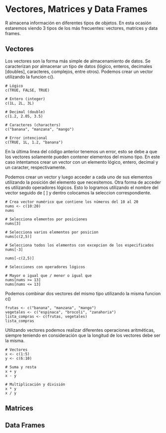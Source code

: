 # Vectores, Matrices y Data Frames
R almacena información en diferentes tipos de objetos. En esta ocasión estaremos viendo 3 tipos de los más frecuentes: vectores, matrices y data frames.

## Vectores
Los vectores son la forma más simple de almacenamiento de datos. Se caracterizan por almacenar un tipo de datos (lógico, enteros, decimales [doubles], caracteres, complejos, entre otros). Podemos crear un vector utilizando la funcion c().

```
# Lógico
c(TRUE, FALSE, TRUE)

# Entero (integer)
c(1L, 2L, 3L)

# Decimal (double)
c(1.2, 2.05, 3.5)

# Caracteres (characters)
c("banana", "manzana", "mango")

# Error intencional
c(TRUE, 1L, 1.2, "banana")
```

En la última linea del código anterior tenemos un error, esto se debe a que los vectores solamente pueden contener elementos del mismo tipo. En este caso intentamos crear un vector con un elemento lógico, entero, decimal y un caracter, respectivamente.

Podemos crear un vector y luego acceder a cada uno de sus elementos utilizando la posición del elemento que necesitemos. Otra forma de acceder es utilizando operadores lógicos. Esto lo logramos utilizando el nombre del vector seguido de [ ] y dentro colocamos la seleccion correspondiente.

```
# Crea vector numérico que contiene los números del 10 al 20
nums <- c(10:20)
nums

# Selecciona elementos por posiciones
nums[3]

# Selecciona varios elementos por posicion
nums[c(2,5)]

# Selecciona todos los elementos con excepcion de los especificados
nums[-3]

nums[-c(2,5)]

# Selecciones con operadores lógicos

# Mayor o igual que / menor o igual que
nums[nums >= 13]
nums[nums <= 13]

```

Podemos combinar dos vectores del mismo tipo utilizando la misma funcion c()

```
frutas <- c("banana", "manzana", "mango")
vegetales <- c("espinaca", "brocoli", "zanahoria")
lista_compras <- c(frutas, vegetales)
lista_compras
```

Utilizando vectores podemos realizar diferentes operaciones aritméticas, siempre teniendo en consideración que la longitud de los vectores debe ser la misma.

```
# Vectores
x <- c(1:5)
y <- c(6:10)

# Suma y resta
x + y
x - y

# Multiplicación y división
x * y
x / y

```



## Matrices

## Data Frames
